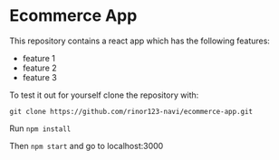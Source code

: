 # Ecommerce App
This repository contains a react app which has the following features:
* feature 1
* feature 2
* feature 3

To test it out for yourself clone the repository with:

`git clone https://github.com/rinor123-navi/ecommerce-app.git`

Run `npm install`

Then `npm start` and go to localhost:3000